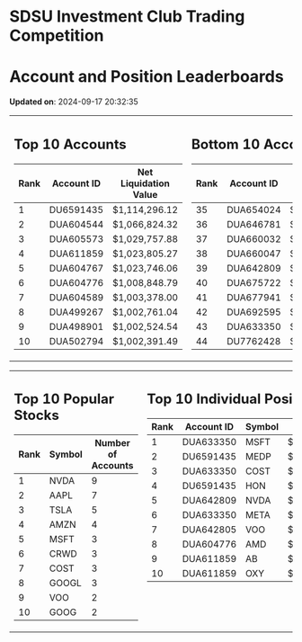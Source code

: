 # SDSU Investment Club Trading Competition 
 # Account and Position Leaderboards

**Updated on**: 2024-09-17 20:32:35

<table><tr><td valign="top">

## Top 10 Accounts
| Rank | Account ID | Net Liquidation Value |
|------|------------|-----------------------|
| 1 | DU6591435 | $1,114,296.12 |
| 2 | DUA604544 | $1,066,824.32 |
| 3 | DUA605573 | $1,029,757.88 |
| 4 | DUA611859 | $1,023,805.27 |
| 5 | DUA604767 | $1,023,746.06 |
| 6 | DUA604776 | $1,008,848.79 |
| 7 | DUA604589 | $1,003,378.00 |
| 8 | DUA499267 | $1,002,761.04 |
| 9 | DUA498901 | $1,002,524.54 |
| 10 | DUA502794 | $1,002,391.49 |

</td><td valign="top">

## Bottom 10 Accounts
| Rank | Account ID | Net Liquidation Value |
|------|------------|-----------------------|
| 35 | DUA654024 | $1,000,664.15 |
| 36 | DUA646781 | $1,000,664.15 |
| 37 | DUA660032 | $1,000,531.32 |
| 38 | DUA660047 | $1,000,531.32 |
| 39 | DUA642809 | $1,000,238.14 |
| 40 | DUA675722 | $1,000,000.00 |
| 41 | DUA677941 | $1,000,000.00 |
| 42 | DUA692595 | $1,000,000.00 |
| 43 | DUA633350 | $998,895.54 |
| 44 | DU7762428 | $988,990.21 |

</td></tr></table>

<table><tr><td valign="top">

## Top 10 Popular Stocks
| Rank | Symbol | Number of Accounts |
|------|--------|--------------------|
| 1 | NVDA | 9 |
| 2 | AAPL | 7 |
| 3 | TSLA | 5 |
| 4 | AMZN | 4 |
| 5 | MSFT | 3 |
| 6 | CRWD | 3 |
| 7 | COST | 3 |
| 8 | GOOGL | 3 |
| 9 | VOO | 2 |
| 10 | GOOG | 2 |

</td><td valign="top">

## Top 10 Individual Positions
| Rank | Account ID | Symbol | Cost | Total Value |
|------|------------|--------|-----------|-------------|
| 1 | DUA633350 | MSFT | $131,450.02 | $131,450.02 |
| 2 | DU6591435 | MEDP | $95,831.10 | $95,831.10 |
| 3 | DUA633350 | COST | $90,531.01 | $90,531.01 |
| 4 | DU6591435 | HON | $80,234.00 | $80,234.00 |
| 5 | DUA642809 | NVDA | $59,176.53 | $59,176.53 |
| 6 | DUA633350 | META | $53,514.01 | $53,514.01 |
| 7 | DUA642805 | VOO | $51,070.01 | $51,070.01 |
| 8 | DUA604776 | AMD | $50,629.52 | $50,629.52 |
| 9 | DUA611859 | AB | $50,007.43 | $50,007.43 |
| 10 | DUA611859 | OXY | $50,004.98 | $50,004.98 |

</td></tr></table>
